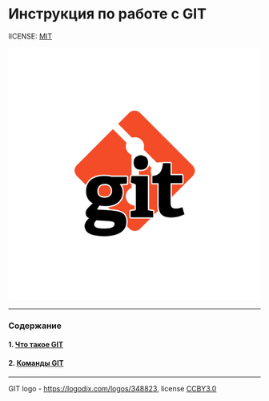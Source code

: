 # Инструкция по работе с GIT

lICENSE: [MIT](./licensed.md)

![git-logo](.logo/812709.png)

-----

### Содержание

#### 1. [Что такое GIT](git.md)

#### 2. [Команды GIT](commands.md)
-----

GIT logo - https://logodix.com/logos/348823, license [CCBY3.0](https://creativecommons.org/licenses/by/3.0/)